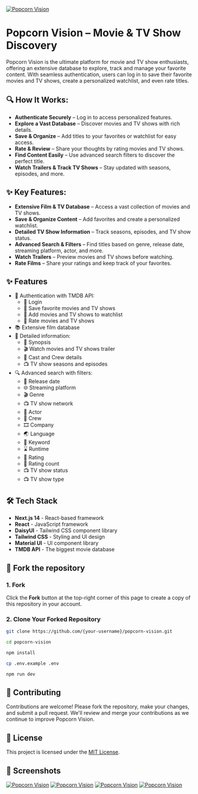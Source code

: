 [![Popcorn Vision](https://fachryafrz.vercel.app/projects/popcorn-vision/home.png)](https://popcornvision.vercel.app)

# Popcorn Vision – Movie & TV Show Discovery

Popcorn Vision is the ultimate platform for movie and TV show enthusiasts, offering an extensive database to explore, track and manage your favorite content. With seamless authentication, users can log in to save their favorite movies and TV shows, create a personalized watchlist, and even rate titles.

## 🔍 How It Works:

- **Authenticate Securely** – Log in to access personalized features.
- **Explore a Vast Database** – Discover movies and TV shows with rich details.
- **Save & Organize** – Add titles to your favorites or watchlist for easy access.
- **Rate & Review** – Share your thoughts by rating movies and TV shows.
- **Find Content Easily** – Use advanced search filters to discover the perfect title.
- **Watch Trailers & Track TV Shows** – Stay updated with seasons, episodes, and more.

## ✨ Key Features:

- **Extensive Film & TV Database** – Access a vast collection of movies and TV shows.
- **Save & Organize Content** – Add favorites and create a personalized watchlist.
- **Detailed TV Show Information** – Track seasons, episodes, and TV show status.
- **Advanced Search & Filters** – Find titles based on genre, release date, streaming platform, actor, and more.
- **Watch Trailers** – Preview movies and TV shows before watching.
- **Rate Films** – Share your ratings and keep track of your favorites.

## ✨ Features

- 🔑 Authentication with TMDB API:
  - 🔑 Login
  - 🌟 Save favorite movies and TV shows
  - 🔖 Add movies and TV shows to watchlist
  - 🌟 Rate movies and TV shows
- 📚 Extensive film database
- 📝 Detailed information:
  - 📝 Synopsis
  - 🎬 Watch movies and TV shows trailer
  - 👥 Cast and Crew details
  - 📺 TV show seasons and episodes
- 🔍 Advanced search with filters:
  - 📅 Release date
  - 🌐 Streaming platform
  - 🎬 Genre
  - 📺 TV show network
  - 👥 Actor
  - 👥 Crew
  - 🎞️ Company
  - 🌏 Language
  - 🌟 Keyword
  - ⌛️ Runtime
  - 🌟 Rating
  - 🌟 Rating count
  - 📺 TV show status
  - 📺 TV show type

## 🛠️ Tech Stack

- **Next.js 14** - React-based framework
- **React** - JavaScript framework
- **DaisyUI** - Tailwind CSS component library
- **Tailwind CSS** - Styling and UI design
- **Material UI** - UI component library
- **TMDB API** - The biggest movie database

## 🚀 Fork the repository

### 1. Fork

Click the **Fork** button at the top-right corner of this page to create a copy of this repository in your account.

### 2. Clone Your Forked Repository

```sh
git clone https://github.com/{your-username}/popcorn-vision.git

cd popcorn-vision

npm install

cp .env.example .env

npm run dev
```

## 🤝 Contributing

Contributions are welcome! Please fork the repository, make your changes, and submit a pull request. We'll review and merge your contributions as we continue to improve Popcorn Vision.

## 📜 License

This project is licensed under the [MIT License](LICENSE.md).

## 📸 Screenshots

[![Popcorn Vision](https://fachryafrz.vercel.app/projects/popcorn-vision/movie-details.png)](https://popcornvision.vercel.app)
[![Popcorn Vision](https://fachryafrz.vercel.app/projects/popcorn-vision/tv-shows-details.png)](https://popcornvision.vercel.app)
[![Popcorn Vision](https://fachryafrz.vercel.app/projects/popcorn-vision/tv-shows-episode-details.png)](https://popcornvision.vercel.app)
[![Popcorn Vision](https://fachryafrz.vercel.app/projects/popcorn-vision/search.png)](https://popcornvision.vercel.app)
